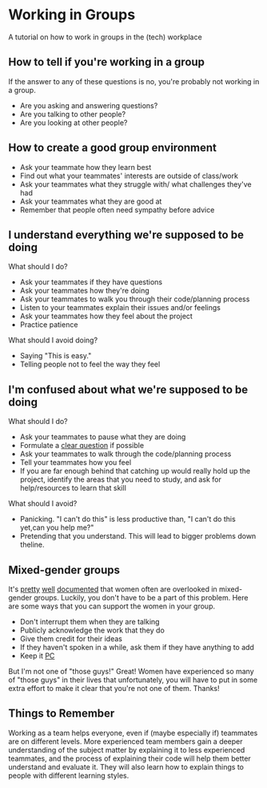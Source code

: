 # Working in Groups

A tutorial on how to work in groups in the (tech) workplace

## How to tell if you're working in a group

If the answer to any of these questions is no, you're probably not working in a group.

-   Are you asking and answering questions?
-   Are you talking to other people?
-   Are you looking at other people?

## How to create a good group environment

-   Ask your teammate how they learn best
-   Find out what your teammates' interests are outside of class/work
-   Ask your teammates what they struggle with/ what challenges they've had
-   Ask your teammates what they are good at
-   Remember that people often need sympathy before advice

## I understand everything we're supposed to be doing

What should I do?

-   Ask your teammates if they have questions
-   Ask your teammates how they're doing
-   Ask your teammates to walk you through their code/planning process
-   Listen to your teammates explain their issues and/or feelings
-   Ask your teammates how they feel about the project
-   Practice patience

What should I avoid doing?

-   Saying "This is easy."
-   Telling people not to feel the way they feel

## I'm confused about what we're supposed to be doing

What should I do?

-   Ask your teammates to pause what they are doing
-   Formulate a [clear question](https://github.com/ga-wdi-boston/full-stack-project/issues/7) if possible
-   Ask your teammates to walk through the code/planning process
-   Tell your teammates how you feel
-   If you are far enough behind that catching up would really hold up the project, identify the areas that you need to study, and ask for help/resources to learn that skill

What should I avoid?

-   Panicking. "I can't do this" is less productive than, "I can't do this yet,can you help me?"
-   Pretending that you understand. This will lead to bigger problems down theline.

## Mixed-gender groups

It's [pretty](http://www.jstor.org/stable/2779483?seq=1#page_scan_tab_contents) [well](http://psycnet.apa.org/journals/apl/84/4/620/) [documented](http://onlinelibrary.wiley.com/doi/10.1111/0022-4537.00233/abstract;jsessionid=DDF6B475A5ADE1E94547F07AD9943C5A.f02t02)
that women often are overlooked in mixed-gender groups. Luckily, you don't have to be a part of this problem. Here are some ways that you can support the women
in your group.

-   Don't interrupt them when they are talking
-   Publicly acknowledge the work that they do
-   Give them credit for their ideas
-   If they haven't spoken in a while, ask them if they have anything to add
-   Keep it [PC](http://www.npr.org/2014/12/18/371737257/when-working-in-mixed-groups-staying-p-c-boosts-productivity)

But I'm not one of "those guys!" Great! Women have experienced so many of "those guys" in their lives that unfortunately, you will have to put in some extra effort to make it clear that you're not one of them. Thanks!

## Things to Remember

Working as a team helps everyone, even if (maybe especially if) teammates are on different levels. More experienced team members gain a deeper understanding of
the subject matter by explaining it to less experienced teammates, and the process of explaining their code will help them better understand and evaluate it. They will also learn how to explain things to people with different learning
styles.
